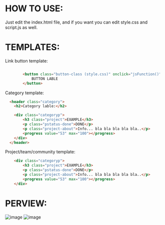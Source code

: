 # HOW TO USE:
Just edit the index.html file, and if you want you can edit style.css and script.js as well.

# TEMPLATES:
Link button template: 

```HTML

        <button class="button-class (style.css)" onclick="jsFunction()">
            BUTTON LABLE
        </button>
```

Category template:

```HTML
  <header class="category">
    <h2>Category lable:</h2>

    <div class="categoryp">
        <h3 class="project">EXAMPLE</h3>
        <p class="pstatus-done">DONE</p>
        <p class="project-about">Info... bla bla bla bla bla..</p>
        <progress value="53" max="100"></progress>
    </div>
  </header>
```

Project/team/community template:

```HTML
    <div class="categoryp">
        <h3 class="project">EXAMPLE</h3>
        <p class="pstatus-done">DONE</p>
        <p class="project-about">Info... bla bla bla bla bla..</p>
        <progress value="53" max="100"></progress>
    </div>
```

# PERVIEW:
![image](https://user-images.githubusercontent.com/121459605/227775889-2845ee5c-5fc8-47cd-a3c7-3bb0f7519e5a.png)
![image](https://user-images.githubusercontent.com/121459605/227775902-ac588990-d044-4394-905b-b355a81347a5.png)

